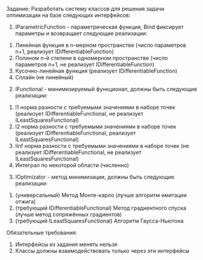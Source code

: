 Задание: Разработать систему классов для решения задачи оптимизации на базе следующих интерфейсов:

1) IParametricFunction - параметрическая функция, Bind фиксирует параметры и возвращает следующие реализации:
   
1. Линейная функция в n-мерном пространстве (число параметров n+1, реализует IDifferentiableFunction)
2. Полином n-й степени в одномерном пространстве (число параметров n+1, не реализует IDifferentiableFunction)
3. Кусочно-линейная функция (реализует IDifferentiableFunction)
4. Сплайн (не линейный)

2) IFunctional - минимизируемый функционал, должны быть следующие реализации:
   
1. l1 норма разности с требуемыми значениями в наборе точек (реализует IDifferentiableFunctional, не реализует ILeastSquaresFunctional)
2. l2 норма разности с требуемыми значениями в наборе точек (реализует IDifferentiableFunctional, реализует ILeastSquaresFunctional)
3. linf норма разности с требуемыми значениями в наборе точек (не реализует IDifferentiableFunctional, не реализует ILeastSquaresFunctional)
4. Интеграл по некоторой области (численно)

3) IOptimizator - метод минимизации, должны быть следующие реализации:

1. (универсальный) Метод Монте-карло (лучше алгоритм имитации отжига)
2. (требующий IDifferentiableFunctional) Метод градиентного спуска (лучше метод сопряжённых градиентов)
3. (требующий ILeastSquaresFunctional) Алгоритм Гаусса-Ньютона

 
Обязательные требования:

1. Интерфейсы из задания менять нельзя
2. Классы должны взаимодействовать только через эти интерфейсы
